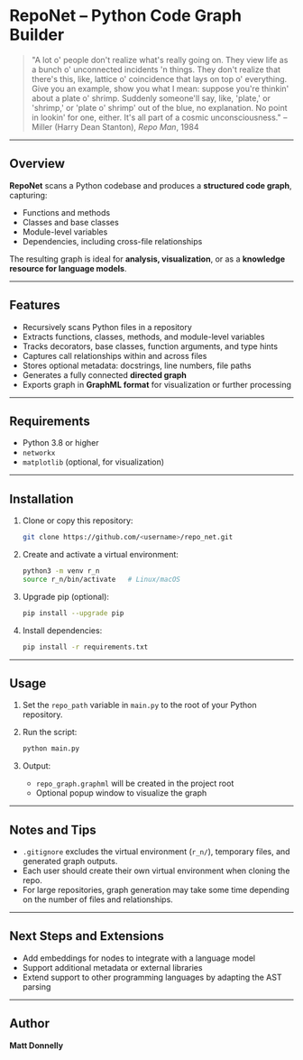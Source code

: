 # RepoNet – Python Code Graph Builder

> "A lot o' people don't realize what's really going on. They view life as a bunch o' unconnected incidents 'n things. They don't realize that there's this, like, lattice o' coincidence that lays on top o' everything. Give you an example, show you what I mean: suppose you're thinkin' about a plate o' shrimp. Suddenly someone'll say, like, 'plate,' or 'shrimp,' or 'plate o' shrimp' out of the blue, no explanation. No point in lookin' for one, either. It's all part of a cosmic unconsciousness."
> – Miller (Harry Dean Stanton), *Repo Man*, 1984

---

## Overview

**RepoNet** scans a Python codebase and produces a **structured code graph**, capturing:

* Functions and methods
* Classes and base classes
* Module-level variables
* Dependencies, including cross-file relationships

The resulting graph is ideal for **analysis, visualization**, or as a **knowledge resource for language models**.

---

## Features

* Recursively scans Python files in a repository
* Extracts functions, classes, methods, and module-level variables
* Tracks decorators, base classes, function arguments, and type hints
* Captures call relationships within and across files
* Stores optional metadata: docstrings, line numbers, file paths
* Generates a fully connected **directed graph**
* Exports graph in **GraphML format** for visualization or further processing

---

## Requirements

* Python 3.8 or higher
* `networkx`
* `matplotlib` (optional, for visualization)

---

## Installation

1. Clone or copy this repository:

   ```bash
   git clone https://github.com/<username>/repo_net.git
   ```
2. Create and activate a virtual environment:

   ```bash
   python3 -m venv r_n
   source r_n/bin/activate   # Linux/macOS
   ```
3. Upgrade pip (optional):

   ```bash
   pip install --upgrade pip
   ```
4. Install dependencies:

   ```bash
   pip install -r requirements.txt
   ```

---

## Usage

1. Set the `repo_path` variable in `main.py` to the root of your Python repository.
2. Run the script:

   ```bash
   python main.py
   ```
3. Output:

   * `repo_graph.graphml` will be created in the project root
   * Optional popup window to visualize the graph

---

## Notes and Tips

* `.gitignore` excludes the virtual environment (`r_n/`), temporary files, and generated graph outputs.
* Each user should create their own virtual environment when cloning the repo.
* For large repositories, graph generation may take some time depending on the number of files and relationships.

---

## Next Steps and Extensions

* Add embeddings for nodes to integrate with a language model
* Support additional metadata or external libraries
* Extend support to other programming languages by adapting the AST parsing

---

## Author

**Matt Donnelly**

